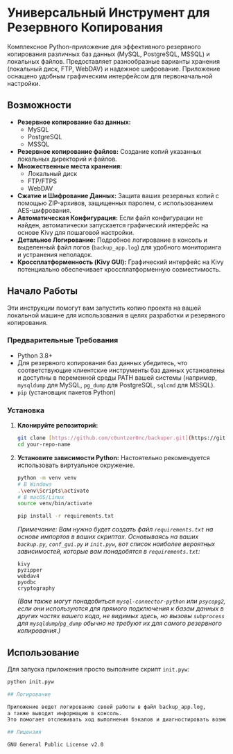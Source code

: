 # Универсальный Инструмент для Резервного Копирования

Комплексное Python-приложение для эффективного резервного копирования различных баз данных (MySQL, PostgreSQL, MSSQL) и локальных файлов. Предоставляет разнообразные варианты хранения (локальный диск, FTP, WebDAV) и надежное шифрование. Приложение оснащено удобным графическим интерфейсом для первоначальной настройки.

## Возможности

* **Резервное копирование баз данных:**
    * MySQL
    * PostgreSQL
    * MSSQL
* **Резервное копирование файлов:** Создание копий указанных локальных директорий и файлов.
* **Множественные места хранения:**
    * Локальный диск
    * FTP/FTPS
    * WebDAV
* **Сжатие и Шифрование Данных:** Защита ваших резервных копий с помощью ZIP-архивов, защищенных паролем, с использованием AES-шифрования.
* **Автоматическая Конфигурация:** Если файл конфигурации не найден, автоматически запускается графический интерфейс на основе Kivy для пошаговой настройки.
* **Детальное Логирование:** Подробное логирование в консоль и выделенный файл логов (`backup_app.log`) для удобного мониторинга и устранения неполадок.
* **Кроссплатформенность (Kivy GUI):** Графический интерфейс на Kivy потенциально обеспечивает кроссплатформенную совместимость.

## Начало Работы

Эти инструкции помогут вам запустить копию проекта на вашей локальной машине для использования в целях разработки и резервного копирования.

### Предварительные Требования

* Python 3.8+
* Для резервного копирования баз данных убедитесь, что соответствующие клиентские инструменты баз данных установлены и доступны в переменной среды PATH вашей системы (например, `mysqldump` для MySQL, `pg_dump` для PostgreSQL, `sqlcmd` для MSSQL).
* `pip` (установщик пакетов Python)

### Установка

1.  **Клонируйте репозиторий:**
    ```bash
    git clone [https://github.com/c0untzer0nc/backuper.git](https://github.com/c0untzer0nc/backuper.git)
    cd your-repo-name
    ```

2.  **Установите зависимости Python:**
    Настоятельно рекомендуется использовать виртуальное окружение.
    ```bash
    python -m venv venv
    # В Windows
    .\venv\Scripts\activate
    # В macOS/Linux
    source venv/bin/activate

    pip install -r requirements.txt
    ```
    *Примечание: Вам нужно будет создать файл `requirements.txt` на основе импортов в ваших скриптах. Основываясь на ваших `backup.py`, `conf_gui.py` и `init.pyw`, вот список наиболее вероятных зависимостей, которые вам понадобятся в `requirements.txt`:*

    ```
    kivy
    pyzipper
    webdav4
    pyodbc
    cryptography
    ```
    *(Вам также могут понадобиться `mysql-connector-python` или `psycopg2`, если они используются для прямого подключения к базам данных в других частях вашего кода, не видимых здесь, но вызовы `subprocess` для `mysqldump`/`pg_dump` обычно не требуют их для самого резервного копирования.)*

## Использование

Для запуска приложения просто выполните скрипт `init.pyw`:

```bash
python init.pyw

## Логирование

Приложение ведет логирование своей работы в файл backup_app.log,
а также выводит информацию в консоль.
Это помогает отслеживать ход выполнения бэкапов и диагностировать возможные проблемы.

## Лицензия

GNU General Public License v2.0
